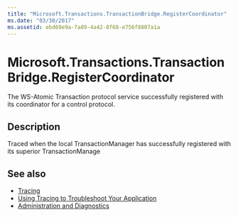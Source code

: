 ```yaml
---
title: "Microsoft.Transactions.TransactionBridge.RegisterCoordinator"
ms.date: "03/30/2017"
ms.assetid: ebd69e9a-7a89-4a42-8f68-e756f8807a1a
---
```

# Microsoft.Transactions.TransactionBridge.RegisterCoordinator
The WS-Atomic Transaction protocol service successfully registered with its coordinator for a control protocol.  
  
## Description  
 Traced when the local TransactionManager has successfully registered with its superior TransactionManage  
  
## See also

- [Tracing](index.md)
- [Using Tracing to Troubleshoot Your Application](using-tracing-to-troubleshoot-your-application.md)
- [Administration and Diagnostics](../index.md)
